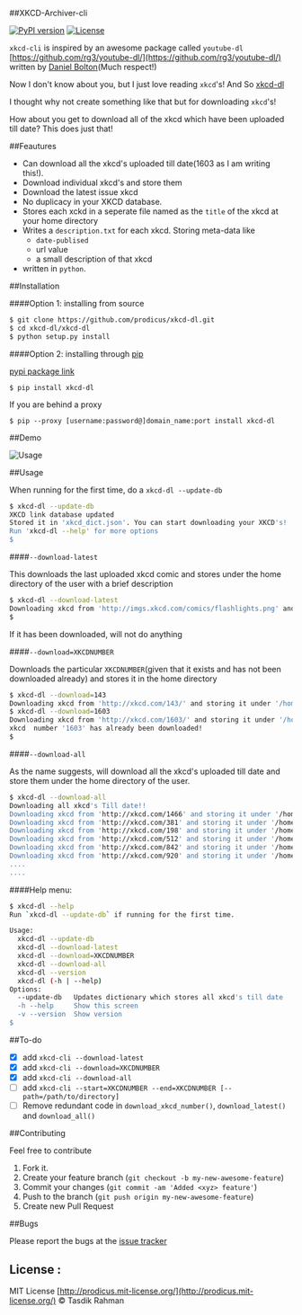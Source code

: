 ##XKCD-Archiver-cli

[![PyPI version](https://badge.fury.io/py/xkcd-dl.svg)](https://badge.fury.io/py/xkcd-dl) [![License](https://img.shields.io/pypi/l/xkcd-dl.svg)](https://img.shields.io/pypi/l/xkcd-dl.svg)

`xkcd-cli` is inspired by an awesome package called `youtube-dl` [https://github.com/rg3/youtube-dl/](https://github.com/rg3/youtube-dl/) written by [Daniel Bolton](https://github.com/rg3)(Much respect!)

Now I don't know about you, but I just love reading `xkcd`'s! And So [xkcd-dl](https://github.com/prodicus/xkcd-dl) 

I thought why not create something like that but for downloading `xkcd`'s! 

How about you get to download all of the xkcd which have been uploaded till date? This does just that!

##Feautures

- Can download all the xkcd's uploaded till date(1603 as I am writing this!).
- Download individual xkcd's and store them
- Download the latest issue xkcd 
- No duplicacy in your XKCD database. 
- Stores each xckd in a seperate file named as the `title` of the xkcd at your home directory
- Writes a `description.txt` for each xkcd. Storing meta-data like 
    - `date-publised`
    - url value
    - a small description of that xkcd
- written in `python`. 

##Installation

####Option 1: installing from source

```bash
$ git clone https://github.com/prodicus/xkcd-dl.git
$ cd xkcd-dl/xkcd-dl
$ python setup.py install
```

####Option 2: installing through [pip](https://pypi.python.org/pypi/xkcd-dl)

[pypi package link](https://pypi.python.org/pypi/xkcd-dl)

`$ pip install xkcd-dl`

If you are behind a proxy

`$ pip --proxy [username:password@]domain_name:port install xkcd-dl`


##Demo

![Usage](https://raw.githubusercontent.com/prodicus/xkcd-dl/master/img/usage.gif)

##Usage

When running for the first time, do a `xkcd-dl --update-db`

```bash
$ xkcd-dl --update-db
XKCD link database updated
Stored it in 'xkcd_dict.json'. You can start downloading your XKCD's!
Run 'xkcd-dl --help' for more options
$
```

####`--download-latest`

This downloads the last uploaded xkcd comic and stores under the home directory of the user with a brief description

```bash
$ xkcd-dl --download-latest
Downloading xkcd from 'http://imgs.xkcd.com/comics/flashlights.png' and storing it under '/home/tasdik/xkcd_archive/1603'
$
```

If it has been downloaded, will not do anything

####`--download=XKCDNUMBER`

Downloads the particular `XKCDNUMBER`(given that it exists and has not been downloaded already) and stores it in the home directory

```bash
$ xkcd-dl --download=143
Downloading xkcd from 'http://xkcd.com/143/' and storing it under '/home/tasdik/xkcd_archive/143'
$ xkcd-dl --download=1603
Downloading xkcd from 'http://xkcd.com/1603/' and storing it under '/home/tasdik/xkcd_archive/1603'
xkcd  number '1603' has already been downloaded!
$
```

####`--download-all`

As the name suggests, will download all the xkcd's uploaded till date and store them under the home directory of the user.

```bash
$ xkcd-dl --download-all
Downloading all xkcd's Till date!!
Downloading xkcd from 'http://xkcd.com/1466' and storing it under '/home/tasdik/xkcd_archive/1466'
Downloading xkcd from 'http://xkcd.com/381' and storing it under '/home/tasdik/xkcd_archive/381'
Downloading xkcd from 'http://xkcd.com/198' and storing it under '/home/tasdik/xkcd_archive/198'
Downloading xkcd from 'http://xkcd.com/512' and storing it under '/home/tasdik/xkcd_archive/512'
Downloading xkcd from 'http://xkcd.com/842' and storing it under '/home/tasdik/xkcd_archive/842'
Downloading xkcd from 'http://xkcd.com/920' and storing it under '/home/tasdik/xkcd_archive/920'
....
....
```

####Help menu:

```bash
$ xkcd-dl --help
Run `xkcd-dl --update-db` if running for the first time.

Usage:
  xkcd-dl --update-db
  xkcd-dl --download-latest
  xkcd-dl --download=XKCDNUMBER
  xkcd-dl --download-all
  xkcd-dl --version
  xkcd-dl (-h | --help)
Options:
  --update-db   Updates dictionary which stores all xkcd's till date
  -h --help     Show this screen
  -v --version  Show version 
$
```

##To-do

- [x] add `xkcd-cli --download-latest`
- [x] add `xkcd-cli --download=XKCDNUMBER`
- [x] add `xkcd-cli --download-all`
- [ ] add `xkcd-cli --start=XKCDNUMBER --end=XKCDNUMBER [--path=/path/to/directory]`
- [ ] Remove redundant code in `download_xkcd_number()`, `download_latest()` and `download_all()`

##Contributing

Feel free to contribute

1. Fork it.
2. Create your feature branch (`git checkout -b my-new-awesome-feature`)
3. Commit your changes (`git commit -am 'Added <xyz> feature'`)
4. Push to the branch (`git push origin my-new-awesome-feature`)
5. Create new Pull Request

##Bugs

Please report the bugs at the [issue tracker](https://github.com/prodicus/xkcd-archiver/issues)

## License :

MIT License [http://prodicus.mit-license.org/](http://prodicus.mit-license.org/) &copy; Tasdik Rahman
